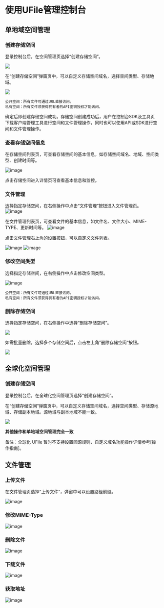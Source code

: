 # 使用UFile管理控制台



## 单地域空间管理

### 创建存储空间

登录控制台后，在空间管理页选择“创建存储空间”。

![](/images/点击创建存储按钮-v4.png)

在“创建存储空间”弹窗页中，可以自定义存储空间域名，选择空间类型、存储地域。

![](/images/创建存储空间-v4.png)

    公开空间：所有文件可通过URL直接访问。
    私有空间：所有文件须获得拥有者的API密钥授权才能访问。

确定后即创建存储空间成功。存储空间创建成功后，用户在控制台SDK及工具页下载客户端管理工具进行空间和文件管理操作，同时也可以使用API或SDK进行空间和文件管理操作。

### 查看存储空间信息

在存储空间列表页，可查看存储空间的基本信息，如存储空间域名、地域、空间类型、创建时间等。

![image](/images/存储空间列表v4.png)

点击存储空间进入详情页可查看基本信息和监控。

### 文件管理

选择指定存储空间，在右侧操作中点击“文件管理”按钮进入文件管理页。
![image](/images/点击文件管理v4.png)

在文件管理列表页，可查看文件的基本信息，如文件名、文件大小、MIME-TYPE、更新时间等。
![image](/images/文件管理列表v4.png)

点击文件管理右上角的设置按钮，可以自定义文件列表。

![image](/images/自定义列表设置v4.png)
![image](/images/自定义列表v4.png)

### 修改空间类型

选择指定存储空间，在右侧操作中点击修改空间类型。

![image](/images/修改空间类型v4.png)

    公开空间：所有文件可通过URL直接访问。
    私有空间：所有文件须获得拥有者的API密钥授权才能访问。

### 删除存储空间

选择指定存储空间，在右侧操作中选择“删除存储空间”。

![](/images/删除空间v4.png)

如需批量删除，选择多个存储空间后，点击左上角”删除存储空间“按钮。

![](/images/批量删除v4.png)

## 全球化空间管理

### 创建存储空间

登录控制台后，在全球化空间管理页选择“创建存储空间”。

在“创建存储空间”弹窗页中，可以自定义存储空间域名，选择空间类型、存储源地域、存储副本地域。源地域与副本地域不能一致。

![](/images/全球化创建.png)

**其他操作和单地域空间管理完全一致**

备注：全球化 UFile 暂时不支持设置回源规则，自定义域名功能操作详情参考\[操作指南\]。

## 文件管理

### 上传文件

在文件管理页选择“上传文件”，弹窗中可以设置路径前缀。

![image](/images/上传文件v4.png)

### 修改MIME-Type

![image](/images/修改mime-type.png)

### 删除文件

![image](/images/删除文件v4.png)

### 下载文件

![image](/images/下载文件v4.png)

### 获取地址

![image](/images/获取地址弹窗v4.png)

